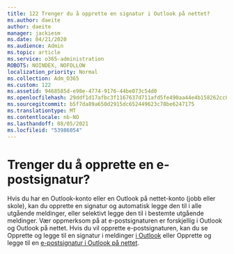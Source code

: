 ```yaml
---
title: 122 Trenger du å opprette en signatur i Outlook på nettet?
ms.author: daeite
author: daeite
manager: jackiesm
ms.date: 04/21/2020
ms.audience: Admin
ms.topic: article
ms.service: o365-administration
ROBOTS: NOINDEX, NOFOLLOW
localization_priority: Normal
ms.collection: Adm_O365
ms.custom: 122
ms.assetid: 9468585d-e98e-4774-9176-44be073c54d0
ms.openlocfilehash: 29ddf1d17afbc3f1167637d711afd5fe490aa44e4b158262cc891f0632c81c8c
ms.sourcegitcommit: b5f7da89a650d2915dc652449623c78be6247175
ms.translationtype: MT
ms.contentlocale: nb-NO
ms.lasthandoff: 08/05/2021
ms.locfileid: "53986054"
---
```

# <a name="need-to-create-an-email-signature"></a>Trenger du å opprette en e-postsignatur?

Hvis du har en Outlook-konto eller en Outlook på nettet-konto (jobb eller skole), kan du opprette en signatur og automatisk legge den til i alle utgående meldinger, eller selektivt legge den til i bestemte utgående meldinger. Vær oppmerksom på at e-postsignaturen er forskjellig i Outlook og Outlook på nettet. Hvis du vil opprette e-postsignaturen, kan du se Opprette og legge til en signatur i meldinger [i Outlook](https://support.office.com/article/8ee5d4f4-68fd-464a-a1c1-0e1c80bb27f2.aspx) eller Opprette og legge til en [e-postsignatur i Outlook på nettet](https://support.office.com/article/5ff9dcfd-d3f1-447b-b2e9-39f91b074ea3.aspx).


